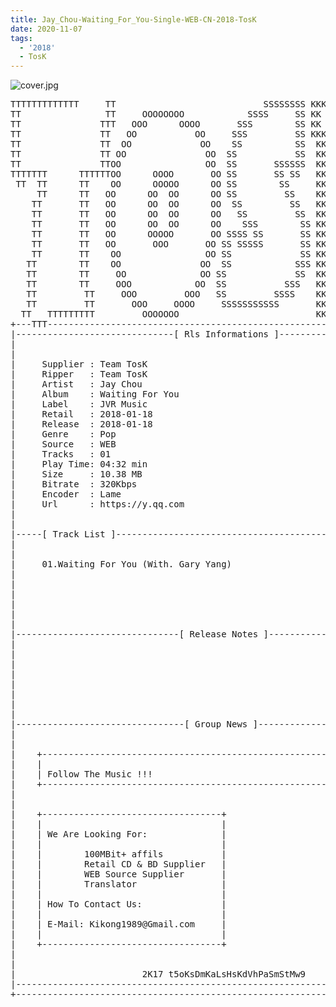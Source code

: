 ```yaml
---
title: Jay_Chou-Waiting_For_You-Single-WEB-CN-2018-TosK
date: 2020-11-07
tags: 
  - '2018'
  - TosK
---
```


![cover.jpg](https://goindex.65style.workers.dev/1:/Jay_Chou-Waiting_For_You-Single-WEB-CN-2018-TosK/00-jay_chou-waiting_for_you-single-web-cn-2018-cover-tosk.jpg)

<retrotxt v-slot>
<pre class="has-text-plain text-1x font-ibm_vga_8x16">TTTTTTTTTTTTT     TT                            SSSSSSSS KKKKKK    KKKK    KKKKKKK
TT                TT     OOOOOOOO            SSSS     SS KK        KKKK        KK
TT               TTT   OOO      OOOO       SSS        SS KK        KKK         KK
TT               TT   OO           OO     SSS         SS KKK       KKK        KK
TT               TT  OO             OO    SS          SS  KK       KK        KK
TT               TT OO               OO  SS           SS  KK                KK
TT               TTOO                OO  SS       SSSSSS  KK                KK
TTTTTTT      TTTTTTOO      OOOO       OO SS       SS SS   KK               KK
 TT  TT      TT    OO      OOOOO      OO SS        SS     KK              KK
     TT      TT   OO      OO  OO      OO SS         SS    KK              KK
    TT       TT   OO      OO  OO      OO  SS         SS   KK               KK
    TT       TT   OO      OO  OO      OO   SS         SS  KK                KK
    TT       TT   OO      OO  OO      OO    SSS        SS KK                 KK
    TT       TT   OO      OOOOO       OO SSSS SS       SS KK                  KK
    TT       TT   OO       OOO       OO SS SSSSS       SS KK                   KK
    TT       TT    OO                OO SS             SS KK       KK           KK
   TT        TT    OO               OO  SS            SSS KK      KKKK         KK
   TT        TT     OO              OO SS             SS  KK      KK KK       KK
   TT        TT     OOO            OO  SS           SSS   KK      KK  KK    KKK
   TT         TT     OOO         OOO   SS         SSSS    KK       KK  KK  KKK
   TT         TT       OOO     OOOO     SSSSSSSSSSS       KK KKKKKKKK  KK KKK
  TT   TTTTTTTTT         OOOOOOO                          KKKK          KKKK
+---TTT-----------------------------------------------------------------KKK----+
|------------------------------[ Rls Informations ]----------------------------|
|                                                                              |
|                                                                              |
|     Supplier : Team TosK                                                     |
|     Ripper   : Team TosK                                                     |
|     Artist   : Jay Chou                                                      |
|     Album    : Waiting For You                                               |
|     Label    : JVR Music                                                     |
|     Retail   : 2018-01-18                                                    |
|     Release  : 2018-01-18                                                    |
|     Genre    : Pop                                                           |
|     Source   : WEB                                                           |
|     Tracks   : 01                                                            |
|     Play Time: 04:32 min                                                     |
|     Size     : 10.38 MB                                                      |
|     Bitrate  : 320Kbps                                                       |
|     Encoder  : Lame                                                          |
|     Url      : https://y.qq.com                                              |
|                                                                              |
|                                                                              |
|-----[ Track List ]-----------------------------------------------------------|
|                                                                              |
|                                                                              |
|     01.Waiting For You (With. Gary Yang)                   [04:32]           |
|                                                            -------           |
|                                                             04:32 min        |
|                                                             10.38 MB         |
|                                                                              |
|                                                                              |
|                                                                              |
|-------------------------------[ Release Notes ]------------------------------|
|                                                                              |
|                                                                              |
|                                                                              |
|                                                                              |
|                                                                              |
|                                                                              |
|                                                                              |
|                                                                              |
|--------------------------------[ Group News ]--------------------------------|
|                                                                              |
|                                                                              |
|    +--------------------------------------------------------------------+    |
|    |                                                                    |    |
|    | Follow The Music !!!                                               |    |
|    +--------------------------------------------------------------------+    |
|                                                                              |
|                                                                              |
|    +----------------------------------+                                      |
|    |                                  |                                      |
|    | We Are Looking For:              |                                      |
|    |                                  |                                      |
|    |        100MBit+ affils           |                                      |
|    |        Retail CD &amp; BD Supplier   |                                      |
|    |        WEB Source Supplier       |                                      |
|    |        Translator                |                                      |
|    |                                  |                                      |
|    | How To Contact Us:               |                                      |
|    |                                  |                                      |
|    | E-Mail: Kikong1989@Gmail.com     |                                      |
|    |                                  |                    RlS No. 1577      |
|    +----------------------------------+                                      |
|                                                                              |
|                                                                              |
|                        2K17 t5oKsDmKaLsHsKdVhPaSmStMw9                       |
|------------------------------------------------------------------------------|
+------------------------------------------------------------------------------+
<span class="dos-cursor">_</span></pre>
</retrotxt>

<a-player 
    :options="{
        audio: [
          {
            name: '等你下課 (With. 楊瑞代)',
            artist: '周杰倫',
            url: 'https://goindex.65style.workers.dev/1:/Jay_Chou-Waiting_For_You-Single-WEB-CN-2018-TosK/01-jay_chou-waiting_for_you_(with._gary_yang)-tosk.mp3',
            cover: 'https://goindex.65style.workers.dev/1:/Jay_Chou-Waiting_For_You-Single-WEB-CN-2018-TosK/00-jay_chou-waiting_for_you-single-web-cn-2018-cover-tosk.jpg',
            theme: '#ebd0c2'
          },
        ]
    }"
/>

<download url="https://mirrorace.org/m/53O2w"/>

